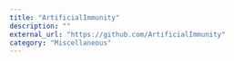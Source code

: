 ```yaml
---
title: "ArtificialImmunity"
description: ""
external_url: "https://github.com/ArtificialImmunity"
category: "Miscellaneous"
---
```

